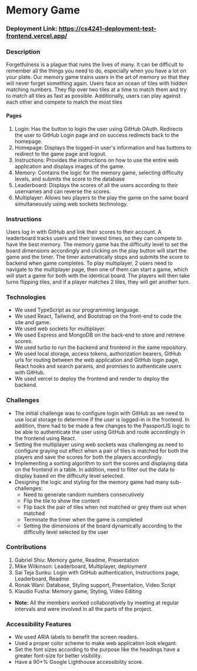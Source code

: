 # Memory Game

### Deployment Link: https://cs4241-deployment-test-frontend.vercel.app/

### Description
Forgetfulness is a plague that ruins the lives of many. It can be difficult to remember all the things you need to do, especially when you have a lot on your plate. Our memory game trains users in the art of memory so that they will never forget something again. Users face an ocean of tiles with hidden matching numbers. They flip over two tiles at a time to match them and try to match all tiles as fast as possible.
Additionally, users can play against each other and compete to match the most tiles

#### Pages
1. Login: Has the button to login the user using GitHub OAuth. Redirects the user to GitHub Login page and on success redirects back to the homepage.
2. Homepage: Displays the logged-in user's information and has buttons to redirect to the game page and logout.
3. Instructions: Provides the instructions on how to use the entire web application and displays images of the game.
4. Memory: Contains the logic for the memory game, selecting difficulty levels, and submits the score to the database
5. Leaderboard: Displays the scores of all the users according to their usernames and can reverse the scores.
6. Multiplayer: Allows two players to the play the game on the same board simultaneously using web sockets technology.

### Instructions
Users log in with GitHub and link their scores to their account. A leaderboard tracks users and their lowest times, so they can compete to have the best memory. The memory game has the difficulty level to set the board dimensions accordingly and clicking on the play button will start the game and the timer. The timer automatically stops and submits the score to backend when game completes. 
To play multiplayer, 2 users need to navigate to the multiplayer page, then one of them can start a game, which will start a game for both with the identical board.
The players will then take turns flipping tiles, and if a player matches 2 tiles, they will get another turn.

### Technologies
- We used TypeScript as our programming language. 
- We used React, Tailwind, and Bootstrap on the front-end to code the site and game.
- We used web sockets for multiplayer.
- We used Express and MongoDB on the back-end to store and retrieve scores.
- We used turbo to run the backend and frontend in the same repository. 
- We used local storage, access tokens, authorization bearers, GitHub urls for routing between the web application and GitHub login page, React hooks and search params, and promises to authenticate users with GitHub.
- We used vercel to deploy the frontend and render to deploy the backend. 

### Challenges
- The initial challenge was to configure login with GitHub as we need to use local storage to determine if the user is logged-in in the frontend. In addition, there had to be made a few changes to the PassportJS logic to be able to authenticate the user using GitHub and route accordingly in the frontend using React.
- Setting the multiplayer using web sockets was challenging as need to configure graying out effect when a pair of tiles is matched for both the players and save the scores for both the players accordingly.
- Implementing a sorting algorithm to sort the scores and displaying data on the frontend in a table. In addition, need to filter out the data to display based on the difficulty level selected.
- Designing the logic and styling for the memory game had many sub-challenges:
  - Need to generate random numbers consecutively
  - Flip the tile to show the content
  - Flip back the pair of tiles when not matched or grey them out when matched
  - Terminate the timer when the game is completed
  - Setting the dimensions of the board dynamically according to the difficulty level selected by the user

### Contributions
1. Gabriel Shiu: Memory game, Readme, Presentation
2. Mike Wilkinson: Leaderboard, Multiplayer, deployment
3. Sai Teja Sunku: Login with GitHub authentication, Instructions page, Leaderboard, Readme 
4. Ronak Wani: Database, Styling support, Presentation, Video Script
5. Klaudio Fusha: Memory game, Styling, Video Editing
- **Note:** All the members worked collaboratively by meeting at regular intervals and were involved in all the parts of the project.

### Accessibility Features
- We used ARIA labels to benefit the screen readers.
- Used a proper color scheme to make web application look elegant.
- Set the font sizes according to the purpose like the headings have a greater font-size for better visibility.
- Have a 90+% Google Lighthouse accessibility score.
